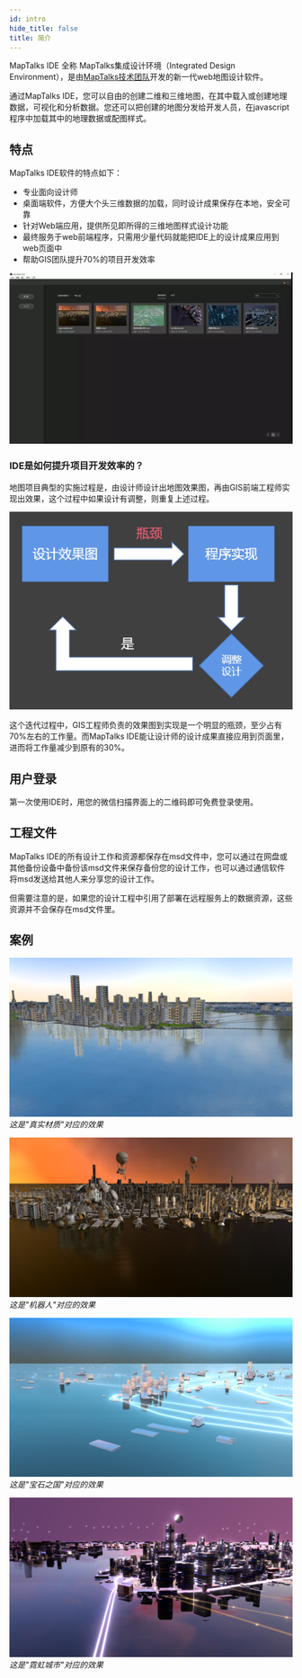 ```yaml
---
id: intro
hide_title: false
title: 简介
---
```


MapTalks IDE 全称 MapTalks集成设计环境（Integrated Design Environment），是由[MapTalks技术团队](https://github.com/maptalks)开发的新一代web地图设计软件。

通过MapTalks IDE，您可以自由的创建二维和三维地图，在其中载入或创建地理数据，可视化和分析数据。您还可以把创建的地图分发给开发人员，在javascript程序中加载其中的地理数据或配图样式。
## 特点
MapTalks IDE软件的特点如下：
* 专业面向设计师
* 桌面端软件，方便大个头三维数据的加载，同时设计成果保存在本地，安全可靠
* 针对Web端应用，提供所见即所得的三维地图样式设计功能
* 最终服务于web前端程序，只需用少量代码就能把IDE上的设计成果应用到web页面中
* 帮助GIS团队提升70%的项目开发效率

![界面](./assets/intro/intro-ui.jpg)

### IDE是如何提升项目开发效率的？
地图项目典型的实施过程是，由设计师设计出地图效果图，再由GIS前端工程师实现出效果，这个过程中如果设计有调整，则重复上述过程。

![开发流程](./assets/intro/intro-dev-flow.png)

这个迭代过程中，GIS工程师负责的效果图到实现是一个明显的瓶颈，至少占有70%左右的工作量。而MapTalks IDE能让设计师的设计成果直接应用到页面里，进而将工作量减少到原有的30%。


## 用户登录

第一次使用IDE时，用您的微信扫描界面上的二维码即可免费登录使用。

## 工程文件

MapTalks IDE的所有设计工作和资源都保存在msd文件中，您可以通过在网盘或其他备份设备中备份该msd文件来保存备份您的设计工作，也可以通过通信软件将msd发送给其他人来分享您的设计工作。

但需要注意的是，如果您的设计工程中引用了部署在远程服务上的数据资源，这些资源并不会保存在msd文件里。

## 案例

![简介](./assets/intro-1.png)
*这是"真实材质"对应的效果*

![简介](./assets/intro-2.png)
*这是"机器人"对应的效果*

![简介](./assets/intro-3.png)
*这是"宝石之国"对应的效果*

![简介](./assets/intro-4.png)
*这是"霓虹城市"对应的效果*

